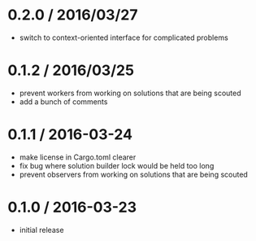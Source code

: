 0.2.0 / 2016/03/27
==================

  * switch to context-oriented interface for complicated problems

0.1.2 / 2016/03/25
==================

  * prevent workers from working on solutions that are being scouted
  * add a bunch of comments

0.1.1 / 2016-03-24
==================

  * make license in Cargo.toml clearer
  * fix bug where solution builder lock would be held too long
  * prevent observers from working on solutions that are being scouted

0.1.0 / 2016-03-23
==================

  * initial release
